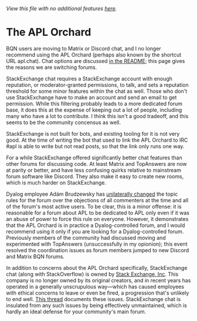 *View this file with no additional features [here](https://mlochbaum.github.io/BQN/commentary/orchard.html).*

# The APL Orchard

BQN users are moving to Matrix or Discord chat, and I no longer recommend using the APL Orchard (perhaps also known by the shortcut URL apl.chat). Chat options are discussed [in the README](../README.md#where-can-i-find-bqn-users); this page gives the reasons we are switching forums.

StackExchange chat requires a StackExchange account with enough reputation, or moderator-granted permissions, to talk, and sets a reputation threshold for some minor features within the chat as well. Those who don't use StackExchange have to make an account and send an email to get permission. While this filtering probably leads to a more dedicated forum base, it does this at the expense of keeping out a lot of people, including many who have a lot to contribute. I think this isn't a good tradeoff, and this seems to be the community concensus as well.

StackExchange is not built for bots, and existing tooling for it is not very good. At the time of writing the bot that used to link the APL Orchard to IRC #apl is able to write but not read posts, so that the link only runs one way.

For a while StackExchange offered significantly better chat features than other forums for discussing code. At least Matrix and TopAnswers are now at parity or better, and have less confusing quirks relative to mainstream forum software like Discord. They also make it easy to create new rooms, which is much harder on StackExchange.

Dyalog employee Adám Brudzewsky has [unilaterally changed](https://chat.stackexchange.com/transcript/message/57361357#57361357) the topic rules for the forum over the objections of all commenters at the time and all of the forum's most active users. To be clear, this is a minor offense: it is reasonable for a forum about APL to be dedicated to APL only even if it was an abuse of power to force this rule on everyone. However, it demonstrates that the APL Orchard is in practice a Dyalog-controlled forum, and I would recommend using it only if you are looking for a Dyalog-controlled forum. Previously members of the community had discussed moving and experimented with TopAnswers (unsuccessfully in my opionion); this event resolved the coordination issues as forum members jumped to new Discord and Matrix BQN forums.

In addition to concerns about the APL Orchard specifically, StackExchange chat (along with StackOverflow) is owned by [Stack Exchange, Inc](https://en.wikipedia.org/wiki/Stack_Exchange). This company is no longer owned by its original creators, and in recent years has operated in a generally unscrupulous way—which has caused employees with ethical concerns to leave or even be fired, a progression that's unlikely to end well. [This thread](https://meta.stackexchange.com/questions/333965/firing-mods-and-forced-relicensing-is-stack-exchange-still-interested-in-cooper) documents these issues. StackExchange chat is insulated from any such issues by being effectively unmaintained, which is hardly an ideal defense for your community's main forum.
